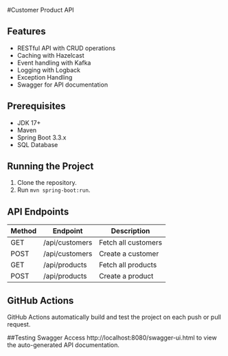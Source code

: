 
#Customer Product API

## Features
- RESTful API with CRUD operations
- Caching with Hazelcast
- Event handling with Kafka
- Logging with Logback
- Exception Handling
- Swagger for API documentation

## Prerequisites
- JDK 17+
- Maven
- Spring Boot 3.3.x
- SQL Database

## Running the Project
1. Clone the repository.
2. Run `mvn spring-boot:run`.

## API Endpoints
| Method | Endpoint           | Description            |
|--------|--------------------|------------------------|
| GET    | /api/customers     | Fetch all customers    |
| POST   | /api/customers     | Create a customer      |
| GET    | /api/products      | Fetch all products     |
| POST   | /api/products      | Create a product       |

## GitHub Actions
GitHub Actions automatically build and test the project on each push or pull request.


##Testing Swagger
Access http://localhost:8080/swagger-ui.html to view the auto-generated API documentation.
